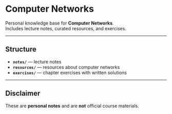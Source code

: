 # Computer Networks

Personal knowledge base for **Computer Networks**.  
Includes lecture notes, curated resources, and exercises.

---

## Structure
- **`notes/`** — lecture notes
- **`resources/`** — resources about computer networks
- **`exercises/`** — chapter exercises with written solutions

---

## Disclaimer
These are **personal notes** and are **not** official course materials.
